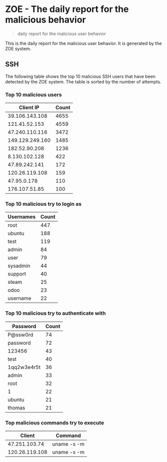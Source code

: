 # ZOE - The daily report for the malicious behavior

> daily report for the malicious user behavior

This is the daily report for the malicious user behavior. It is generated by the ZOE system.

## SSH

The following table shows the top 10 malicious SSH users that have been detected by the ZOE
system. The table is sorted by the number of attempts.

### Top 10 malicious users

| Client IP | Count    |
|-----------|----------|
| 39.106.143.108 | 4655 |
| 121.41.52.153 | 4559 |
| 47.240.110.116 | 3472 |
| 149.129.249.160 | 1485 |
| 182.52.90.208 | 1236 |
| 8.130.102.128 | 422 |
| 47.89.242.141 | 172 |
| 120.26.119.108 | 159 |
| 47.95.0.178 | 110 |
| 176.107.51.85 | 100 |

### Top 10 malicious try to login as

| Usernames | Count    |
|-----------|----------|
| root | 447 |
| ubuntu | 188 |
| test | 119 |
| admin | 84 |
| user | 79 |
| sysadmin | 44 |
| support | 40 |
| steam | 25 |
| odoo | 23 |
| username | 22 |

### Top 10 malicious try to authenticate with

| Password | Count    |
|-----------|----------|
| P@ssw0rd | 74 |
| password | 72 |
| 123456 | 43 |
| test | 40 |
| 1qq2w3e4r5t | 36 |
| admin | 33 |
| root | 32 |
| 1 | 22 |
| ubuntu | 21 |
| thomas | 21 |

### Top malicious commands try to execute

| Client | Command |
|--------|---------|
| 47.251.103.74 | uname -s -m |
| 120.26.119.108 | uname -s -m |

